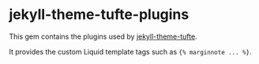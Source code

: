 # jekyll-theme-tufte-plugins

This gem contains the plugins used by [jekyll-theme-tufte](https://github.com/ab/jekyll-theme-tufte).

It provides the custom Liquid template tags such as `{% marginnote ... %}`.
